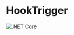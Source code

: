 # HookTrigger
![.NET Core](https://github.com/mihaimyh/HookTrigger/workflows/.NET%20Core/badge.svg)
